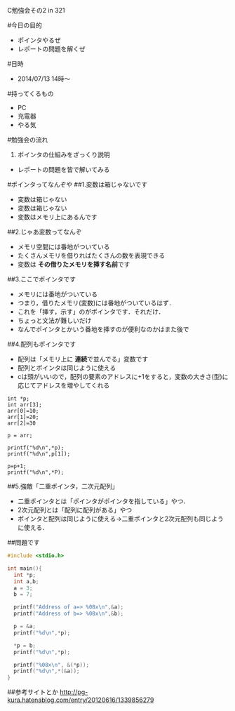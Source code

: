 C勉強会その2 in 321

#今日の目的
+ ポインタやるぜ
+ レポートの問題を解くぜ

#日時
+ 2014/07/13 14時〜

#持ってくるもの
+ PC
+ 充電器
+ やる気

#勉強会の流れ
1. ポインタの仕組みをざっくり説明
+ レポートの問題を皆で解いてみる

#ポインタってなんぞや
##1.変数は箱じゃないです
+ 変数は箱じゃない
+ 変数は箱じゃない
+ 変数はメモリ上にあるんです

##2.じゃあ変数ってなんぞ
+ メモリ空間には番地がついている
+ たくさんメモリを借りればたくさんの数を表現できる
+ 変数は **その借りたメモリを挿す名前**です

##3.ここでポインタです
+ メモリには番地がついている
+ つまり，借りたメモリ(変数)には番地がついているはず．
+ これを「挿す，示す」のがポインタです．それだけ．
+ ちょっと文法が難しいだけ
+ なんでポインタとかいう番地を挿すのが便利なのかはまた後で

##4.配列もポインタです
+ 配列は「メモリ上に **連続**で並んでる」変数です
+ 配列とポインタは同じように使える
+ cは頭がいいので，配列の要素のアドレスに+1をすると，変数の大きさ(型)に応じてアドレスを増やしてくれる

```C:
int *p;
int arr[3];
arr[0]=10;
arr[1]=20;
arr[2]=30

p = arr;

printf("%d\n",*p);
printf("%d\n",p[1]);

p=p+1;
printf("%d\n",*P);
```

##5.強敵「二重ポインタ，二次元配列」
+ 二重ポインタとは「ポインタがポインタを指している」やつ．
+ 2次元配列とは「配列に配列がある」やつ
+ ポインタと配列は同じように使える→二重ポインタと2次元配列も同じように使える．


##問題です
```C:point.c
#include <stdio.h>

int main(){
  int *p;
  int a,b;
  a = 3;
  b = 7;

  printf("Address of a=> %08x\n",&a);
  printf("Address of b=> %08x\n",&b);

  p = &a;
  printf("%d\n",*p);

  *p = b;
  printf("%d\n",*p);

  printf("%08x\n", &(*p));
  printf("%d\n",*(&a));
}
```

##参考サイトとか
http://pg-kura.hatenablog.com/entry/20120616/1339856279  
